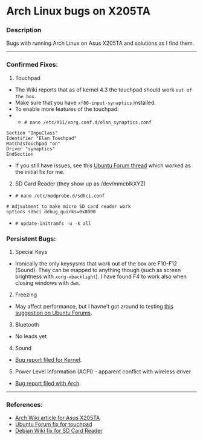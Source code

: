 # Arch Linux bugs on X205TA

### Description

Bugs with running Arch Linux on Asus X205TA and solutions as I find them.

-----

### Confirmed Fixes:

1) Touchpad
* The Wiki reports that as of kernel 4.3 the touchpad should work ```out of the box```.
* Make sure that you have ```xf86-input-synaptics``` installed.
* To enable more features of the touchpad:
* * ```# nano /etc/X11/xorg.conf.d/elan_synaptics.conf```
```
Section "InpuClass"
Identifier "Elan Touchpad"
MatchIsTouchpad "on"
Driver "synaptics"
EndSection
```

* If you still have issues, see this [Ubuntu Forum thread](http://ubuntuforums.org/showthread.php?t=2254322&page=11&p=13302773#post13302773) which worked as the initial fix for me.

2) SD Card Reader (they show up as /dev/mmcblkXYZ)
* ```# nano /etc/modprobe.d/sdhci.conf```
```
# Adjsutment to make micro SD card reader work
options sdhci debug_quirks=0x8000
```
* ```# update-initramfs -u -k all```


### Persistent Bugs:

1) Special Keys
* Ironically the only keysysms that work out of the box are F10-F12 (Sound).  They can be mapped to anything though (such as screen brightness with ```xorg-xbacklight```).  I have found F4 to work also when closing windows with ```dwm```.

2) Freezing
* May affect performance, but I havne't got around to testing [this suggestion on Ubuntu Forums](http://ubuntuforums.org/showthread.php?t=2254322&page=26&p=13381719#post13381719).

3) Bluetooth
* No leads yet

4) Sound
* [Bug report filed for Kernel](https://bugzilla.kernel.org/show_bug.cgi?id=95681).

5) Power Level Information (ACPI) - apparent conflict with wireless driver
* [Bug report filed with Arch](https://bugs.archlinux.org/task/44582).

-----

### References:
* [Arch Wiki article for Asus X205TA](https://wiki.archlinux.org/index.php/Asus_x205ta)
* [Ubuntu Forum fix for touchpad](http://ubuntuforums.org/showthread.php?t=2254322&page=11&p=13302773#post13302773)
* [Debian Wiki fix for SD Card Reader](https://wiki.debian.org/InstallingDebianOn/Asus/X205TA)